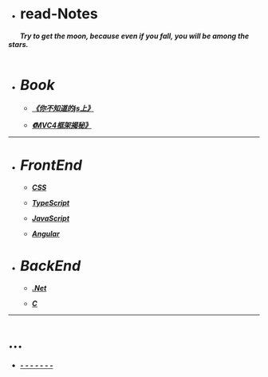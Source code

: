 * # read-Notes 

***&nbsp;&nbsp;&nbsp;&nbsp;&nbsp;&nbsp;&nbsp;Try to get the moon, because even if you fall, you will be among the stars. </br>
 &nbsp;&nbsp;&nbsp;&nbsp;&nbsp;&nbsp;&nbsp;***

- # ***Book***
  - ***[《你不知道的js上》](./book/你不知道的JS上.md)***
  
  - ***[《MVC4框架揭秘》](./book/mvc4.md)***
---

- # ***FrontEnd***

  - ***[CSS](./vedio/css.md)***
  
  - ***[TypeScript](./vedio/typescript.md)***
  
  - ***[JavaScript](./vedio/JavaScript.md)***
  
  - ***[Angular](./vedio/Angular.md)***

- # ***BackEnd***

  - ***[.Net](./vedio/.Net.md)***

  - ***[C](####)***


---
# ...

*  ***[- - - - - - -](./work/_question.md)***
